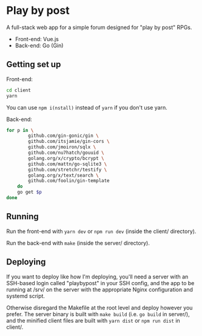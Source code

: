 # Play by post

A full-stack web app for a simple forum designed for "play by post" RPGs.

* Front-end: Vue.js
* Back-end: Go (Gin)

## Getting set up

Front-end:

```bash
cd client
yarn
```

You can use `npm i(nstall)` instead of `yarn` if you don't use yarn.

Back-end:

```bash
for p in \
        github.com/gin-gonic/gin \
        github.com/itsjamie/gin-cors \
        github.com/jmoiron/sqlx \
        github.com/nu7hatch/gouuid \
        golang.org/x/crypto/bcrypt \
        github.com/mattn/go-sqlite3 \
        github.com/stretchr/testify \
        golang.org/x/text/search \
        github.com/foolin/gin-template
    do
    go get $p
done
```

## Running

Run the front-end with `yarn dev` or `npm run dev` (inside the client/ directory).

Run the back-end with `make` (inside the server/ directory).

## Deploying

If you want to deploy like how I'm deploying, you'll need a server with an SSH-based login called "playbypost" in your SSH config,
and the app to be running at /srv/ on the server with the appropriate Nginx configuration and systemd script.

Otherwise disregard the Makefile at the root level and deploy however you prefer. The server binary is built with `make build` (i.e.
`go build` in server/), and the minified client files are built with `yarn dist` or `npm run dist` in client/.
